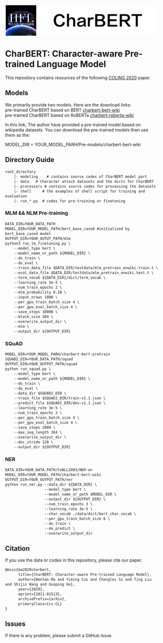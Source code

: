 <p align="center">
  <br>
    <img src="data/CharBert_logo.png" width="500" />  
  <br>
</p>
 
# CharBERT: Character-aware Pre-trained Language Model 

This repository contains resources of the following [COLING 2020](https://www.coling2020.org) paper.  


## Models
We primarily provide two models. Here are the download links:   
pre-trained CharBERT based on BERT [charbert-bert-wiki](https://drive.google.com/file/d/1rF5_LbA2qIHuehnNepGmjz4Mu6OqEzYT/view?usp=sharing)    
pre-trained CharBERT based on RoBERTa [charbert-roberta-wiki](https://drive.google.com/file/d/1tkO7_EH1Px7tXRxNDu6lzr_y8b4Q709f/view?usp=sharing)   

In this link, The author have provided a pre-trained model based on wikipedia datasets. You can download the pre-trained models then use them as the: 

MODEL_DIR = YOUR_MODEL_PARH/Pre-models/charbert-bert-wiki

## Directory Guide
```
root_directory
    |- modeling    # contains source codes of CharBERT model part
    |- data   # Character attack datasets and the dicts for CharBERT
    |- processors # contains source codes for processing the datasets
    |- shell     # the examples of shell script for training and evaluation
    |- run_*.py  # codes for pre-training or finetuning

```

### MLM && NLM Pre-training
```
DATA_DIR=YOUR_DATA_PATH
MODEL_DIR=YOUR_MODEL_PATH/bert_base_cased #initialized by bert_base_cased model
OUTPUT_DIR=YOUR_OUTUT_PATH/mlm
python3 run_lm_finetuning.py \
    --model_type bert \
    --model_name_or_path ${MODEL_DIR} \
    --do_train \
    --do_eval \
    --train_data_file $DATA_DIR/testdata/mlm_pretrain_enwiki.train.t \
    --eval_data_file $DATA_DIR/testdata/mlm_pretrain_enwiki.test.t \
    --term_vocab ${DATA_DIR}/dict/term_vocab \
    --learning_rate 3e-5 \
    --num_train_epochs 2 \
    --mlm_probability 0.10 \
    --input_nraws 1000 \
    --per_gpu_train_batch_size 4 \
    --per_gpu_eval_batch_size 4 \
    --save_steps 10000 \
    --block_size 384 \
    --overwrite_output_dir \
    --mlm \
    --output_dir ${OUTPUT_DIR}

```

### SQuAD
```
MODEL_DIR=YOUR_MODEL_PARH/charbert-bert-pretrain 
SQUAD2_DIR=YOUR_DATA_PATH/squad 
OUTPUT_DIR=YOUR_OUTPUT_PATH/squad 
python run_squad.py \
    --model_type bert \
    --model_name_or_path ${MODEL_DIR} \
    --do_train \
    --do_eval \
    --data_dir $SQUAD2_DIR \
    --train_file $SQUAD2_DIR/train-v1.1.json \
    --predict_file $SQUAD2_DIR/dev-v1.1.json \
    --learning_rate 3e-5 \
    --num_train_epochs 2 \
    --per_gpu_train_batch_size 4 \
    --per_gpu_eval_batch_size 4 \
    --save_steps 2000 \
    --max_seq_length 384 \
    --overwrite_output_dir \
    --doc_stride 128 \
    --output_dir ${OUTPUT_DIR}
```

### NER
```
DATA_DIR=YOUR_DATA_PATH/CoNLL2003/NER-en
MODEL_DIR=YOUR_MODEL_PATH/charbert-bert-wiki
OUTPUT_DIR=YOUR_OUTPUT_PATH/ner
python run_ner.py --data_dir ${DATA_DIR} \
                  --model_type bert \
                  --model_name_or_path $MODEL_DIR \
                  --output_dir ${OUTPUT_DIR} \
                  --num_train_epochs 3 \
                  --learning_rate 3e-5 \
                  --char_vocab ./data/dict/bert_char_vocab \
                  --per_gpu_train_batch_size 6 \
                  --do_train \
                  --do_predict \
                  --overwrite_output_dir
```

## Citation
If you use the data or codes in this repository, please cite our paper.
```
@misc{ma2020charbert,
      title={CharBERT: Character-aware Pre-trained Language Model}, 
      author={Wentao Ma and Yiming Cui and Chenglei Si and Ting Liu and Shijin Wang and Guoping Hu},
      year={2020},
      eprint={2011.01513},
      archivePrefix={arXiv},
      primaryClass={cs.CL}
}
```

## Issues
If there is any problem, please submit a GitHub Issue.
